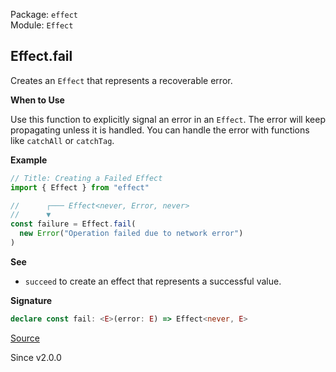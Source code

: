 Package: `effect`<br />
Module: `Effect`<br />

## Effect.fail

Creates an `Effect` that represents a recoverable error.

**When to Use**

Use this function to explicitly signal an error in an `Effect`. The error
will keep propagating unless it is handled. You can handle the error with
functions like `catchAll` or `catchTag`.

**Example**

```ts
// Title: Creating a Failed Effect
import { Effect } from "effect"

//      ┌─── Effect<never, Error, never>
//      ▼
const failure = Effect.fail(
  new Error("Operation failed due to network error")
)
```

**See**

- `succeed` to create an effect that represents a successful value.

**Signature**

```ts
declare const fail: <E>(error: E) => Effect<never, E>
```

[Source](https://github.com/Effect-TS/effect/tree/main/packages/effect/src/Effect.ts#L2510)

Since v2.0.0